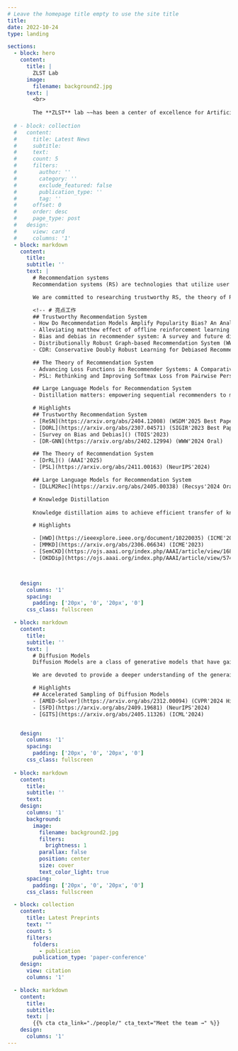 ```yaml
---
# Leave the homepage title empty to use the site title
title:
date: 2022-10-24
type: landing

sections:
  - block: hero
    content:
      title: |
        ZLST Lab
      image:
        filename: background2.jpg
      text: |
        <br>
        
        The **ZLST** lab ~~has been a center of excellence for Artificial Intelligence research, teaching, and practice since its founding in 2016~~ waiting for more content...
  
  # - block: collection
  #   content:
  #     title: Latest News
  #     subtitle:
  #     text:
  #     count: 5
  #     filters:
  #       author: ''
  #       category: ''
  #       exclude_featured: false
  #       publication_type: ''
  #       tag: ''
  #     offset: 0
  #     order: desc
  #     page_type: post
  #   design:
  #     view: card
  #     columns: '1'
  - block: markdown
    content:
      title:
      subtitle: ''
      text: |
        # Recommendation systems
        Recommendation systems (RS) are technologies that utilize user behavior and content characteristics to predict user preferences and provide personalized recommendations, which are widely used in fields such as e-commerce and social media.

        We are committed to researching trustworthy RS, the theory of RS, and large language models (LLMs) for RS. Our work has been published in numerous top conferences and journals, including NeurIPS, AAAI, KDD, WWW, SIGIR, WSDM, CIKM, Recsys, and TOIS.

        <!-- # 亮点工作
        ## Trustworthy Recommendation System
        - How Do Recommendation Models Amplify Popularity Bias? An Analysis from the Spectral Perspective (WSDM'2025 Best Paper!)
        - Alleviating matthew effect of offline reinforcement learning in interactive recommendation (SIGIR'2023 Best Paper Nomination!)
        - Bias and debias in recommender system: A survey and future directions (TOIS'2023)
        - Distributionally Robust Graph-based Recommendation System (WWW'2024 Oral)
        - CDR: Conservative Doubly Robust Learning for Debiased Recommendation (CIKM'2023)

        ## The Theory of Recommendation System
        - Advancing Loss Functions in Recommender Systems: A Comparative Study with a Rényi Divergence-Based Solution (AAAI'2025)
        - PSL: Rethinking and Improving Softmax Loss from Pairwise Perspective for Recommendation (NeurIPS'2024)

        ## Large Language Models for Recommendation System
        - Distillation matters: empowering sequential recommenders to match the performance of large language models (Recsys'2024 Oral) -->

        # Highlights
        ## Trustworthy Recommendation System
        - [ReSN](https://arxiv.org/abs/2404.12008) (WSDM'2025 Best Paper!)
        - [DORL](https://arxiv.org/abs/2307.04571) (SIGIR'2023 Best Paper Nomination!)
        - [Survey on Bias and Debias]() (TOIS'2023)
        - [DR-GNN](https://arxiv.org/abs/2402.12994) (WWW'2024 Oral)

        ## The Theory of Recommendation System
        - [DrRL]() (AAAI'2025)
        - [PSL](https://arxiv.org/abs/2411.00163) (NeurIPS'2024)

        ## Large Language Models for Recommendation System
        - [DLLM2Rec](https://arxiv.org/abs/2405.00338) (Recsys'2024 Oral)

        # Knowledge Distillation
        
        Knowledge distillation aims to achieve efficient transfer of knowledge from complex models to lightweight models. The goal is to balance the inference cost and performance of compact models, facilitating the deployment of intelligent models in resource-constrained scenarios such as edge computing and mobile devices.

        # Highlights

        - [HWD](https://ieeexplore.ieee.org/document/10220035) (ICME'2023)
        - [MMKD](https://arxiv.org/abs/2306.06634) (ICME'2023)
        - [SemCKD](https://ojs.aaai.org/index.php/AAAI/article/view/16865) (AAAI'2021 )
        - [OKDDip](https://ojs.aaai.org/index.php/AAAI/article/view/5746) (AAAI'2020)



    design:
      columns: '1'
      spacing:
        padding: ['20px', '0', '20px', '0']
      css_class: fullscreen

  - block: markdown
    content:
      title:
      subtitle: ''
      text: |
        # Diffusion Models
        Diffusion Models are a class of generative models that have gained significant attention in recent years, particularly in the fields of computer vision and natural language processing. By establishing a mapping from noise distribution to data distribution, Diffusion Models can generate high-quality data such as images, videos, audios and text.

        We are devoted to provide a deeper understanding of the generaion dynamics of Diffusion Models and the acceleration of their sampling processes. Our works have been published in top conferences such as CVPR, ICML and NeurIPS.

        # Highlights
        ## Accelerated Sampling of Diffusion Models
        - [AMED-Solver](https://arxiv.org/abs/2312.00094) (CVPR'2024 Highlight)
        - [SFD](https://arxiv.org/abs/2409.19681) (NeurIPS'2024)
        - [GITS](https://arxiv.org/abs/2405.11326) (ICML'2024)


    design:
      columns: '1'
      spacing:
        padding: ['20px', '0', '20px', '0']
      css_class: fullscreen
  
  - block: markdown
    content:
      title:
      subtitle: ''
      text:
    design:
      columns: '1'
      background:
        image: 
          filename: background2.jpg
          filters:
            brightness: 1
          parallax: false
          position: center
          size: cover
          text_color_light: true
      spacing:
        padding: ['20px', '0', '20px', '0']
      css_class: fullscreen

  - block: collection
    content:
      title: Latest Preprints
      text: ""
      count: 5
      filters:
        folders:
          - publication
        publication_type: 'paper-conference'
    design:
      view: citation
      columns: '1'

  - block: markdown
    content:
      title:
      subtitle:
      text: |
        {{% cta cta_link="./people/" cta_text="Meet the team →" %}}
    design:
      columns: '1'
---
```

